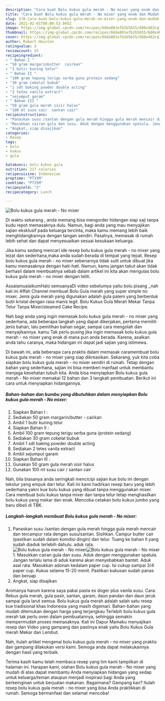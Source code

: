 ```yaml
---
description: "Cara buat Bolu kukus gula merah - No mixer yang enak dan Mudah Dibuat"
title: "Cara buat Bolu kukus gula merah - No mixer yang enak dan Mudah Dibuat"
slug: 578-cara-buat-bolu-kukus-gula-merah-no-mixer-yang-enak-dan-mudah-dibuat
date: 2021-02-01T08:00:53.045Z
image: https://img-global.cpcdn.com/recipes/68da801efb2b5b55/680x482cq70/bolu-kukus-gula-merah-no-mixer-foto-resep-utama.jpg
thumbnail: https://img-global.cpcdn.com/recipes/68da801efb2b5b55/680x482cq70/bolu-kukus-gula-merah-no-mixer-foto-resep-utama.jpg
cover: https://img-global.cpcdn.com/recipes/68da801efb2b5b55/680x482cq70/bolu-kukus-gula-merah-no-mixer-foto-resep-utama.jpg
author: Robert Houston
ratingvalue: 3
reviewcount: 15
recipeingredient:
- " Bahan I "
- "50 gram margarinbutter  cairkan"
- "1 butir kuning telur"
- " Bahan II "
- "100 gram tepung terigu serba guna protein sedang"
- "30 gram cokelat bubuk"
- "1 sdt baking powder double acting"
- "2 tetes vanila extract"
- "sejumput garam"
- " Bahan III "
- "50 gram gula merah sisir halus"
- "100 ml susu cair  santan cair"
recipeinstructions:
- "Panaskan susu /santan dengan gula merah hingga gula merah mencair dan tercampur rata dengan susu/santan. Sisihkan. Campur butter cair (pastikan sudah dalam komdisi dingin) dan telur. Tuang ke bahan II yang sudah diaduk terlebih dahulu. aduk rata."
- "Masukkan cairan gula dan susu. Aduk dengan menggunakan spatula. Jangan terlalu lama di aduk karena akan menyebabkan bantet. Aduk asal rata. Masukkan adonan kedalam paper cup. Isi cukup sampai 3/4 paper cup. Kukus selama 15-20 menit. Pastikan kukusan sudah panas dan beruap"
- "Angkat, siap disajikan"
categories:
- Resep
tags:
- bolu
- kukus
- gula

katakunci: bolu kukus gula 
nutrition: 217 calories
recipecuisine: Indonesian
preptime: "PT15M"
cooktime: "PT35M"
recipeyield: "2"
recipecategory: Lunch

---
```



![Bolu kukus gula merah - No mixer](https://img-global.cpcdn.com/recipes/68da801efb2b5b55/680x482cq70/bolu-kukus-gula-merah-no-mixer-foto-resep-utama.jpg)

Di waktu  sekarang , anda memang bisa mengorder hidangan siap saji tanpa kudu repot memasaknya dulu. Namun, bagi anda yang mau menyajikan sajian eksklusif pada keluarga tercinta, maka kamu memang lebih baik menghidangkannya dengan tangan sendiri. Pasalnya, memasak di rumah lebih sehat dan dapat menyesuaikan sesuai kesukaan keluarga.

Jika kamu sedang mencari ide resep bolu kukus gula merah - no mixer yang lezat dan sederhana,maka anda sudah berada di tempat yang tepat. Resep bolu kukus gula merah - no mixer  sebenarnya tidak sulit untuk dibuat jika kamu memasaknya dengan hati-hati. Namun, kamu jangan takut akan tidak berhasil dalam membuatnya 
sebab dalam artikel ini kita akan mengulas bolu kukus gula merah - no mixer dengan teliti.  

AssalamualaikumHalo semuanyaDi video sebelumya yaitu bolu pisang ,,nah kali ini Affah Channel membuat Bolu Gula merah yang super simple no mixer. Jenis gula merah yang digunakan adalah gula palem yang berbentuk butir kristal dengan rasa manis legit. Bolu Kukus Gula Merah Mekar Tanpa Telur Tanpa Mixer/steamed Cake Recipe.

Nah bagi anda yang ingin memasak bolu kukus gula merah - no mixer yang sederhana, ada beberapa langkah yang dapat dikerjakan, pertama memilih jenis bahan, lalu pemilihan bahan segar, sampai cara mengolah dan menyajikannya. kamu Tak perlu pusing jika ingin memasak bolu kukus gula merah - no mixer yang enak di mana pun anda berada. Karena, asalkan anda  tahu caranya, maka hidangan ini dapat jadi sajian yang istimewa.

Di bawah ini, ada beberapa cara praktis  dalam memasak caramembuat bolu kukus gula merah - no mixer yang siap dikreasikan. Sekarang, yuk kita coba siapkan bolu kukus gula merah - no mixer sendiri di rumah. Tetap dengan bahan yang sederhana, sajian ini bisa memberi manfaat untuk membantu menjaga kesehatan tubuh kita. Anda bisa menyiapkan Bolu kukus gula merah - No mixer memakai 12 bahan dan 3 langkah pembuatan. Berikut ini cara untuk menyiapkan hidangannya.

<!--inarticleads1-->

##### Bahan-bahan dan bumbu yang dibutuhkan dalam menyiapkan Bolu kukus gula merah - No mixer:

1. Siapkan  Bahan I :
1. Sediakan 50 gram margarin/butter - cairkan
1. Ambil 1 butir kuning telur
1. Siapkan  Bahan II :
1. Ambil 100 gram tepung terigu serba guna (protein sedang)
1. Sediakan 30 gram cokelat bubuk
1. Ambil 1 sdt baking powder double acting
1. Sediakan 2 tetes vanila extract
1. Ambil sejumput garam
1. Siapkan  Bahan III :
1. Gunakan 50 gram gula merah sisir halus
1. Gunakan 100 ml susu cair / santan cair


Nah, bila biasanya anda seringkali mencicipi sajian kue bolu ini dengan tekstur yang empuk dari telur. Kali ini kami hadirkan resep baru yang lebih sederhana yakni kue bolu kukus yang dibuat tanpa menggunakan mixer. Cara membuat bolu kukus tanpa mixer dan tanpa telur tetap menghasilkan bolu kukus yang mekar dan enak. Mencoba cetakan bolu kukus jumbo yang baru dibeli di TBK. 

<!--inarticleads2-->

##### Langkah-langkah membuat Bolu kukus gula merah - No mixer:

1. Panaskan susu /santan dengan gula merah hingga gula merah mencair dan tercampur rata dengan susu/santan. Sisihkan. Campur butter cair (pastikan sudah dalam komdisi dingin) dan telur. Tuang ke bahan II yang sudah diaduk terlebih dahulu. aduk rata.
<img src="https://img-global.cpcdn.com/steps/4a976954899ffe13/160x128cq70/bolu-kukus-gula-merah-no-mixer-langkah-memasak-1-foto.jpg" alt="Bolu kukus gula merah - No mixer"><img src="https://img-global.cpcdn.com/steps/b141ee2d1d96d5f7/160x128cq70/bolu-kukus-gula-merah-no-mixer-langkah-memasak-1-foto.jpg" alt="Bolu kukus gula merah - No mixer">1. Masukkan cairan gula dan susu. Aduk dengan menggunakan spatula. Jangan terlalu lama di aduk karena akan menyebabkan bantet. Aduk asal rata. Masukkan adonan kedalam paper cup. Isi cukup sampai 3/4 paper cup. Kukus selama 15-20 menit. Pastikan kukusan sudah panas dan beruap
1. Angkat, siap disajikan


Aromanya harum karena saya pakai pasta es doger plus vanila susu. Cara: Rebus gula merah, gula pasir, santan, garam, daun pandan dan daun jeruk sampai gula larut semua. Bolu kukus gula merah adalah salah satu resep kue tradisional khas Indonesia yang masih digemari. Bahan-bahan yang mudah ditemukan dengan harga yang terjangkau Terlebih bolu kukus gula merah tak perlu oven dalam pembuatannya, sehingga semakin mempermudah proses memasaknya. Kali ini Dapur Mamaku menyajikan resep dan Video yang gampang dan pastinya enak yaitu Bolu Kukus Gula merah Mekar dan Lembut. 

Nah, itulah artikel mengenai  bolu kukus gula merah - no mixer  yang praktis dan gampang dilakukan versi kami. Semoga anda dapat melakukannya dengan hasil yang terbaik. 

Terima kasih kamu telah membaca resep yang tim kami tampilkan di halaman ini. Harapan kami, olahan  Bolu kukus gula merah - No mixer yang mudah di atas dapat membantu Anda menyiapkan hidangan yang sedap untuk keluarga/teman ataupun menjadi inspirasi bagi Anda yang berkeinginan untuk berjualan makanan. Bagaimana? Gampang kan? Itulah resep bolu kukus gula merah - no mixer yang bisa Anda praktikkan di rumah. Semoga bermanfaat dan selamat mencoba!

